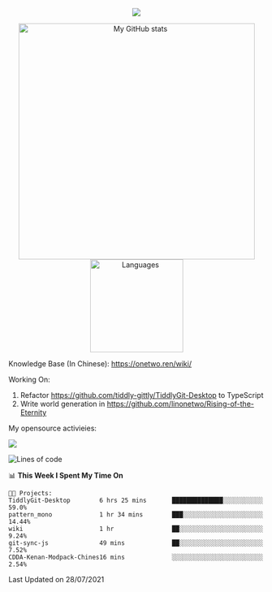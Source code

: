 <a href="https://github.com/linonetwo">
    <p align="center">
        <img src="https://github-profile-trophy.vercel.app/?username=linonetwo&column=7&theme=onedark"/>
    </p>
</a>
<a align="center" href="https://github.com/linonetwo">
  <p align="center">
    <img src="https://github-readme-stats.vercel.app/api?username=linonetwo&show_icons=true&count_private=true" alt="My GitHub stats" width="465"/>
    <img src="https://github-readme-stats.vercel.app/api/top-langs/?username=linonetwo&layout=compact&langs_count=10" alt="Languages" height="183">
  </p>
</a>

Knowledge Base (In Chinese): https://onetwo.ren/wiki/

Working On: 

1. Refactor https://github.com/tiddly-gittly/TiddlyGit-Desktop to TypeScript
1. Write world generation in https://github.com/linonetwo/Rising-of-the-Eternity

My opensource activieies:

![](https://visitor-badge.glitch.me/badge?page_id=linonetwo.linonetwo)

<!--START_SECTION:waka-->
![Lines of code](https://img.shields.io/badge/From%20Hello%20World%20I%27ve%20Written-2.5%20million%20lines%20of%20code-blue)

📊 **This Week I Spent My Time On** 

```text
🐱‍💻 Projects: 
TiddlyGit-Desktop        6 hrs 25 mins       ██████████████░░░░░░░░░░░   59.0% 
pattern_mono             1 hr 34 mins        ███░░░░░░░░░░░░░░░░░░░░░░   14.44% 
wiki                     1 hr                ██░░░░░░░░░░░░░░░░░░░░░░░   9.24% 
git-sync-js              49 mins             ██░░░░░░░░░░░░░░░░░░░░░░░   7.52% 
CDDA-Kenan-Modpack-Chines16 mins             ░░░░░░░░░░░░░░░░░░░░░░░░░   2.54%

```


 Last Updated on 28/07/2021
<!--END_SECTION:waka-->
